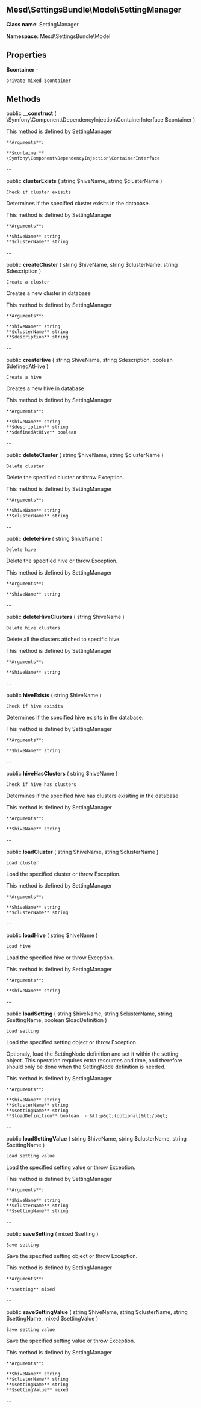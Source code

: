 Mesd\SettingsBundle\Model\SettingManager
---------------

    

    


**Class name**: SettingManager

**Namespace**: Mesd\SettingsBundle\Model









Properties
----------


**$container** - 



    private mixed $container






Methods
-------


public **__construct** ( \Symfony\Component\DependencyInjection\ContainerInterface $container )


    







This method is defined by SettingManager


    **Arguments**:

    **$container** \Symfony\Component\DependencyInjection\ContainerInterface 


--


public **clusterExists** ( string $hiveName, string $clusterName )


    Check if cluster exisits

Determines if the specified cluster exisits
in the database.





This method is defined by SettingManager


    **Arguments**:

    **$hiveName** string 
    **$clusterName** string 


--


public **createCluster** ( string $hiveName, string $clusterName, string $description )


    Create a cluster

Creates a new cluster in database





This method is defined by SettingManager


    **Arguments**:

    **$hiveName** string 
    **$clusterName** string 
    **$description** string 


--


public **createHive** ( string $hiveName, string $description, boolean $definedAtHive )


    Create a hive

Creates a new hive in database





This method is defined by SettingManager


    **Arguments**:

    **$hiveName** string 
    **$description** string 
    **$definedAtHive** boolean 


--


public **deleteCluster** ( string $hiveName, string $clusterName )


    Delete cluster

Delete the specified cluster or throw Exception.





This method is defined by SettingManager


    **Arguments**:

    **$hiveName** string 
    **$clusterName** string 


--


public **deleteHive** ( string $hiveName )


    Delete hive

Delete the specified hive or throw Exception.





This method is defined by SettingManager


    **Arguments**:

    **$hiveName** string 


--


public **deleteHiveClusters** ( string $hiveName )


    Delete hive clusters

Delete all the clusters attched to specific hive.





This method is defined by SettingManager


    **Arguments**:

    **$hiveName** string 


--


public **hiveExists** ( string $hiveName )


    Check if hive exisits

Determines if the specified hive exisits
in the database.





This method is defined by SettingManager


    **Arguments**:

    **$hiveName** string 


--


public **hiveHasClusters** ( string $hiveName )


    Check if hive has clusters

Determines if the specified hive has clusters
exisiting in the database.





This method is defined by SettingManager


    **Arguments**:

    **$hiveName** string 


--


public **loadCluster** ( string $hiveName, string $clusterName )


    Load cluster

Load the specified cluster or throw Exception.





This method is defined by SettingManager


    **Arguments**:

    **$hiveName** string 
    **$clusterName** string 


--


public **loadHive** ( string $hiveName )


    Load hive

Load the specified hive or throw Exception.





This method is defined by SettingManager


    **Arguments**:

    **$hiveName** string 


--


public **loadSetting** ( string $hiveName, string $clusterName, string $settingName, boolean $loadDefinition )


    Load setting

Load the specified setting object or throw Exception.

Optionaly, load the SettingNode definition and set it within the
setting object. This operation requires extra resources and time,
and therefore should only be done when the SettingNode definition
is needed.





This method is defined by SettingManager


    **Arguments**:

    **$hiveName** string 
    **$clusterName** string 
    **$settingName** string 
    **$loadDefinition** boolean  - &lt;p&gt;(optional)&lt;/p&gt;


--


public **loadSettingValue** ( string $hiveName, string $clusterName, string $settingName )


    Load setting value

Load the specified setting value or throw Exception.





This method is defined by SettingManager


    **Arguments**:

    **$hiveName** string 
    **$clusterName** string 
    **$settingName** string 


--


public **saveSetting** ( mixed $setting )


    Save setting

Save the specified setting object or throw Exception.





This method is defined by SettingManager


    **Arguments**:

    **$setting** mixed 


--


public **saveSettingValue** ( string $hiveName, string $clusterName, string $settingName, mixed $settingValue )


    Save setting value

Save the specified setting value or throw Exception.





This method is defined by SettingManager


    **Arguments**:

    **$hiveName** string 
    **$clusterName** string 
    **$settingName** string 
    **$settingValue** mixed 


--

